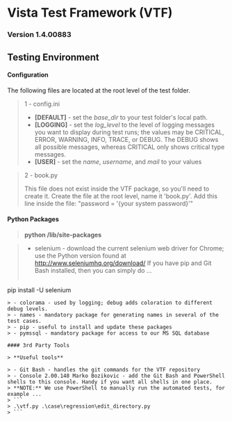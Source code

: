 Vista Test Framework (VTF)
===================
### Version 1.4.00883

Testing Environment
-------------

#### Configuration
The following files are located at the root level of the test folder.
> 1 - config.ini
>
> - **[DEFAULT]** - set the _base\_dir_ to your test folder's local path.
> - **[LOGGING]** - set the _log\_level_ to the level of logging messages you want to display during test runs; the values may be CRITICAL, ERROR, WARNING, INFO, TRACE, or DEBUG. The DEBUG shows all possible messages, whereas CRITICAL only shows critical type messages.
> - **[USER]** - set the _name_, _username_, and _mail_ to your values

> 2 - book.py
>
> This file does not exist inside the VTF package, so you'll need to create it. Create the file at the root level, name it 'book.py'. Add this line inside the file:
> "password = '{your system password}'"

#### Python Packages

> **python /lib/site-packages**

> - selenium - download the current selenium web driver for Chrome; use the Python version found at http://www.seleniumhq.org/download/ If you have pip and Git Bash installed, then you can simply do ...
>```
pip install -U selenium
```
> - colorama - used by logging; debug adds coloration to different debug levels.
> - names - mandatory package for generating names in several of the test cases.
> - pip - useful to install and update these packages
> - pymssql - mandatory package for access to our MS SQL database

#### 3rd Party Tools

> **Useful tools**

> - Git Bash - handles the git commands for the VTF repository
> - Console 2.00.148 Marko Bozikovic - add the Git Bash and PowerShell shells to this console. Handy if you want all shells in one place.
> **NOTE:** We use PowerShell to manually run the automated tests, for example ...
> ```
> .\vtf.py .\case\regression\edit_directory.py
> ```